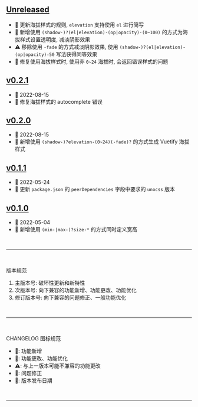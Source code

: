 ## [Unreleased]
 - 🌟 更新海拔样式的规则, `elevation` 支持使用 `el` 进行简写
 - 🌟 新增使用 `(shadow-)?(el|elevation)-(op|opacity)-(0~100)` 的方式为海拔样式设置透明度, 减淡阴影效果
 - ⚠️ 移除使用 `-fade` 的方式减淡阴影效果, 使用 `(shadow-)?(el|elevation)-(op|opacity)-50` 写法获得同等效果
 - 🐞 修复使用海拔样式时, 使用非 `0~24` 海拔时, 会返回错误样式的问题

## [v0.2.1]
  - 📅 2022-08-15
  - 🐞 修复海拔样式的 autocomplete 错误

## [v0.2.0]
 - 📅 2022-08-15
 - 🌟 新增使用 `(shadow-)?elevation-(0~24)(-fade)?` 的方式生成 Vuetify 海拔样式

## [v0.1.1]
 - 📅 2022-05-24
 - 💄 更新 `package.json` 的 `peerDependencies` 字段中要求的 `unocss` 版本

## [v0.1.0]
 - 📅 2022-05-04
 - 🌟 新增使用 `(min-|max-)?size-*` 的方式同时定义宽高

<br>
<hr>
<br>

版本规范

1. 主版本号: 破坏性更新和新特性
2. 次版本号: 向下兼容的功能新增、功能更改、功能优化
3. 修订版本号: 向下兼容的问题修正、一般功能优化

<br>
<hr>
<br>

CHANGELOG 图标规范

- 🌟: 功能新增<br>
- 💄: 功能更改、功能优化<br>
- ⚠️: 与上一版本可能不兼容的功能更改<br>
- 🐞: 问题修正<br>
- 📅: 版本发布日期

<br>
<hr>
<br>

[Unreleased]: https://github.com/MoomFE/unocss-preset-extra/compare/v0.2.1...HEAD
[v0.2.1]: https://github.com/MoomFE/unocss-preset-extra/releases/tag/v0.2.1
[v0.2.0]: https://github.com/MoomFE/unocss-preset-extra/releases/tag/v0.2.0
[v0.1.1]: https://github.com/MoomFE/unocss-preset-extra/releases/tag/v0.1.1
[v0.1.0]: https://github.com/MoomFE/unocss-preset-extra/releases/tag/v0.1.0